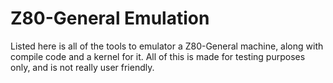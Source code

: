 # Z80-General Emulation
  Listed here is all of the tools to emulator a Z80-General machine, along with compile code and a kernel for it. All of this is made for testing purposes only, and is not really user friendly.
